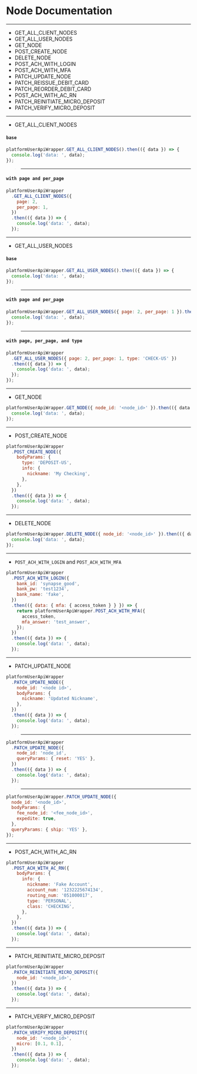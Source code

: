 # Node Documentation

---

- GET_ALL_CLIENT_NODES
- GET_ALL_USER_NODES
- GET_NODE
- POST_CREATE_NODE
- DELETE_NODE
- POST_ACH_WITH_LOGIN
- POST_ACH_WITH_MFA
- PATCH_UPDATE_NODE
- PATCH_REISSUE_DEBIT_CARD
- PATCH_REORDER_DEBIT_CARD
- POST_ACH_WITH_AC_RN
- PATCH_REINITIATE_MICRO_DEPOSIT
- PATCH_VERIFY_MICRO_DEPOSIT

---

- GET_ALL_CLIENT_NODES
#### `base`
```js
platformUserApiWrapper.GET_ALL_CLIENT_NODES().then(({ data }) => {
  console.log('data: ', data);
});
```

> ---
#### `with page and per_page`
```js
platformUserApiWrapper
  .GET_ALL_CLIENT_NODES({
    page: 2,
    per_page: 1,
  })
  .then(({ data }) => {
    console.log('data: ', data);
  });
```

---

- GET_ALL_USER_NODES
#### `base`
```js
platformUserApiWrapper.GET_ALL_USER_NODES().then(({ data }) => {
  console.log('data: ', data);
});
```

> ---
#### `with page and per_page`
```js
platformUserApiWrapper.GET_ALL_USER_NODES({ page: 2, per_page: 1 }).then(({ data }) => {
  console.log('data: ', data);
});
```

> ---
#### `with page, per_page, and type`
```js
platformUserApiWrapper
  .GET_ALL_USER_NODES({ page: 2, per_page: 1, type: 'CHECK-US' })
  .then(({ data }) => {
    console.log('data: ', data);
  });
});
```

---

- GET_NODE
```js
platformUserApiWrapper.GET_NODE({ node_id: '<node_id>' }).then(({ data }) => {
  console.log('data: ', data);
});
```

---

- POST_CREATE_NODE
```js
platformUserApiWrapper
  .POST_CREATE_NODE({
    bodyParams: {
      type: 'DEPOSIT-US',
      info: {
        nickname: 'My Checking',
      },
    },
  })
  .then(({ data }) => {
    console.log('data: ', data);
  });

```

---

- DELETE_NODE
```js
platformUserApiWrapper.DELETE_NODE({ node_id: '<node_id>' }).then(({ data }) => {
  console.log('data: ', data);
});
```
---

- `POST_ACH_WITH_LOGIN` and `POST_ACH_WITH_MFA`
```js
platformUserApiWrapper
  .POST_ACH_WITH_LOGIN({
    bank_id: 'synapse_good',
    bank_pw: 'test1234',
    bank_name: 'fake',
  })
  .then(({ data: { mfa: { access_token } } }) => {
    return platformUserApiWrapper.POST_ACH_WITH_MFA({
      access_token,
      mfa_answer: 'test_answer',
    });
  })
  .then(({ data }) => {
    console.log('data: ', data);
  });
```
---

- PATCH_UPDATE_NODE
```js
platformUserApiWrapper
  .PATCH_UPDATE_NODE({
    node_id: '<node id>',
    bodyParams: {
      nickname: 'Updated Nickname',
    },
  })
  .then(({ data }) => {
    console.log('data: ', data);
  });
```

> ---

```js
platformUserApiWrapper
  .PATCH_UPDATE_NODE({
    node_id: 'node_id',
    queryParams: { reset: 'YES' },
  })
  .then(({ data }) => {
    console.log('data: ', data);
  });
```

> ---

```js
platformUserApiWrapper.PATCH_UPDATE_NODE({
  node_id: '<node_id>',
  bodyParams: {
    fee_node_id: '<fee_node_id>',
    expedite: true,
  },
  queryParams: { ship: 'YES' },
});
```

---

- POST_ACH_WITH_AC_RN 
```js
platformUserApiWrapper
  .POST_ACH_WITH_AC_RN({
    bodyParams: {
      info: {
        nickname: 'Fake Account',
        account_num: '1232225674134',
        routing_num: '051000017',
        type: 'PERSONAL',
        class: 'CHECKING',
      },
    },
  })
  .then(({ data }) => {
    console.log('data: ', data);
  });
```

---

- PATCH_REINITIATE_MICRO_DEPOSIT 
```js
platformUserApiWrapper
  .PATCH_REINITIATE_MICRO_DEPOSIT({
    node_id: '<node_id>',
  })
  .then(({ data }) => {
    console.log('data: ', data);
  });
```

---

- PATCH_VERIFY_MICRO_DEPOSIT
```js
platformUserApiWrapper
  .PATCH_VERIFY_MICRO_DEPOSIT({
    node_id: '<node_id>',
    micro: [0.1, 0.1],
  })
  .then(({ data }) => {
    console.log('data: ', data);
  });
```



